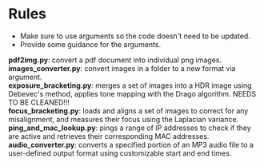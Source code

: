 # Rules
* Make sure to use arguments so the code doesn't need to be updated.
* Provide some guidance for the arguments.

**pdf2img.py**: convert a pdf document into individual png images.
<br />
**images_converter.py**: convert images in a folder to a new format via argument.
<br />
**exposure_bracketing.py**: merges a set of images into a HDR image using Debevec's method, applies tone mapping with the Drago algorithm. NEEDS TO BE CLEANED!!!
<br />
**focus_bracketing.py**: loads and aligns a set of images to correct for any misalignment, and measures their focus using the Laplacian variance.
<br />
**ping_and_mac_lookup.py**: pings a range of IP addresses to check if they are active and retrieves their corresponding MAC addresses.
<br />
**audio_converter.py**: converts a specified portion of an MP3 audio file to a user-defined output format using customizable start and end times.
<br />
